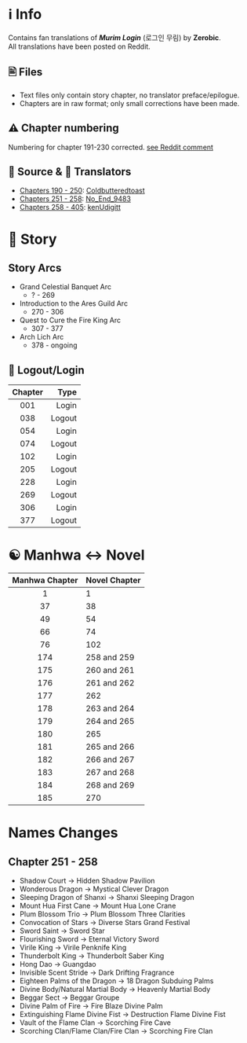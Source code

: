 # ℹ️ Info
Contains fan translations of _**Murim Login**_ (로그인 무림) by **Zerobic**.  
All translations have been posted on Reddit.

## 🖹 Files
+ Text files only contain story chapter, no translator preface/epilogue.    
+ Chapters are in raw format; only small corrections have been made.

## ⚠️ Chapter numbering
Numbering for chapter 191-230 corrected.
[see Reddit comment ](https://www.reddit.com/user/Coldbutteredtoast/comments/zll1r4/chapter_230/j0fhane/)

## 🔗 Source & 🧑‍ Translators 
+ [Chapters 190 - 250](https://www.reddit.com/user/Coldbutteredtoast/comments/zlkymm/toast_ftl/): [Coldbutteredtoast](https://www.reddit.com/user/Coldbutteredtoast)
+ [Chapters 251 - 258](https://www.reddit.com/r/MurimLogin/comments/114giz4/murim_login_novel_ch251/): [No_End_9483](https://www.reddit.com/user/No_End_9483)
+ [Chapters 258 - 405](https://www.reddit.com/user/kenUdigitt/comments/17745qw/murim_login_novel_ftl/): [kenUdigitt](https://www.reddit.com/user/kenUdigitt)

# 📜 Story

##  Story Arcs
+ Grand Celestial Banquet Arc
  + ? - 269
+ Introduction to the Ares Guild Arc
  + 270 - 306
+ Quest to Cure the Fire King Arc
  + 307 - 377
+ Arch Lich Arc
  + 378 - ongoing

## 🔀 Logout/Login

|    Chapter    |                    Type |
|:-------------:|------------------------:|
|      001      |                   Login |
|      038      |                  Logout |
|      054      |                   Login |
|      074      |                  Logout |
|      102      |                   Login |
|      205      |                  Logout |
|      228      |                   Login |
|      269      |                  Logout |
|      306      |                   Login |
|      377      |                  Logout |

# ☯️ Manhwa ↔ Novel
| Manhwa Chapter | Novel Chapter |
|:--------------:|:--------------|
|       1        | 1             |
|       37       | 38            |
|       49       | 54            |
|       66       | 74            |
|       76       | 102           |
|      174       | 258 and 259   |
|      175       | 260 and 261   |
|      176       | 261 and 262   |
|      177       | 262           |
|      178       | 263 and 264   |
|      179       | 264 and 265   |
|      180       | 265           |
|      181       | 265 and 266   |
|      182       | 266 and 267   |
|      183       | 267 and 268   |
|      184       | 268 and 269   |
|      185       | 270           |

# Names Changes

## Chapter 251 - 258
- Shadow Court → Hidden Shadow Pavilion
- Wonderous Dragon → Mystical Clever Dragon
- Sleeping Dragon of Shanxi → Shanxi Sleeping Dragon
- Mount Hua First Cane → Mount Hua Lone Crane
- Plum Blossom Trio → Plum Blossom Three Clarities
- Convocation of Stars → Diverse Stars Grand Festival
- Sword Saint → Sword Star
- Flourishing Sword → Eternal Victory Sword
- Virile King → Virile Penknife King
- Thunderbolt King → Thunderbolt Saber King
- Hong Dao → Guangdao
- Invisible Scent Stride → Dark Drifting Fragrance
- Eighteen Palms of the Dragon → 18 Dragon Subduing Palms
- Divine Body/Natural Martial Body → Heavenly Martial Body
- Beggar Sect → Beggar Groupe
- Divine Palm of Fire → Fire Blaze Divine Palm
- Extinguishing Flame Divine Fist → Destruction Flame Divine Fist
- Vault of the Flame Clan → Scorching Fire Cave
- Scorching Clan/Flame Clan/Fire Clan → Scorching Fire Clan
